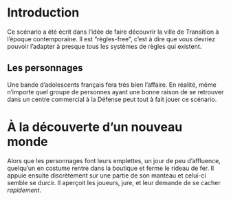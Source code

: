 Introduction
============

Ce scénario a été écrit dans l’idée de faire découvrir la ville de
Transition à l’époque contemporaine. Il est “règles-free”, c’est à dire
que vous devriez pouvoir l’adapter à presque tous les systèmes de règles
qui existent.

Les personnages
---------------

Une bande d’adolescents français fera très bien l’affaire. En réalité,
même n’importe quel groupe de personnes ayant une bonne raison de se
retrouver dans un centre commercial à la Défense peut tout à fait jouer
ce scénario.

À la découverte d’un nouveau monde
==================================

Alors que les personnages font leurs emplettes, un jour de peu
d’affluence, quelqu’un en costume rentre dans la boutique et ferme le
rideau de fer. Il appuie ensuite discrètement sur une partie de son
manteau et celui-ci semble se durcir.
Il aperçoit les joueurs, jure, et leur demande de se cacher
*rapidement*.
